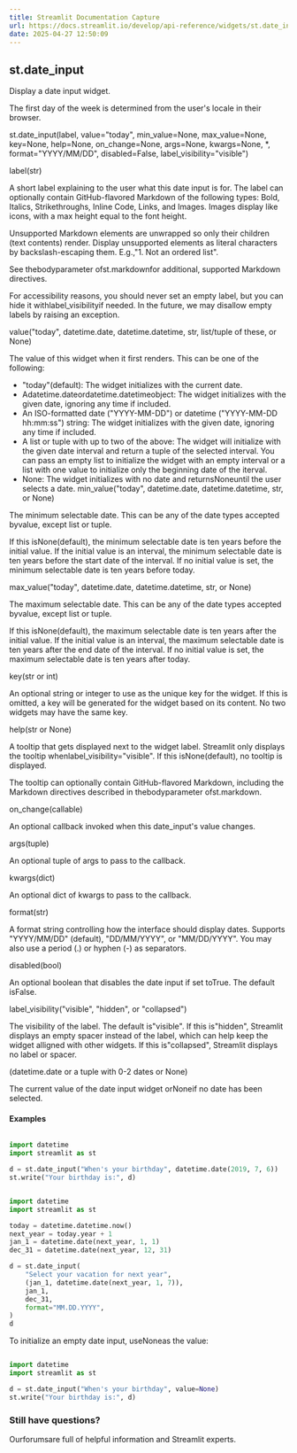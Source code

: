 ```yaml
---
title: Streamlit Documentation Capture
url: https://docs.streamlit.io/develop/api-reference/widgets/st.date_input
date: 2025-04-27 12:50:09
---
```


## st.date_input

Display a date input widget.

The first day of the week is determined from the user's locale in their
browser.

st.date_input(label, value="today", min_value=None, max_value=None, key=None, help=None, on_change=None, args=None, kwargs=None, *, format="YYYY/MM/DD", disabled=False, label_visibility="visible")

label(str)

A short label explaining to the user what this date input is for.
The label can optionally contain GitHub-flavored Markdown of the
following types: Bold, Italics, Strikethroughs, Inline Code, Links,
and Images. Images display like icons, with a max height equal to
the font height.

Unsupported Markdown elements are unwrapped so only their children
(text contents) render. Display unsupported elements as literal
characters by backslash-escaping them. E.g.,"1\. Not an ordered list".

See thebodyparameter ofst.markdownfor additional,
supported Markdown directives.

For accessibility reasons, you should never set an empty label, but
you can hide it withlabel_visibilityif needed. In the future,
we may disallow empty labels by raising an exception.

value("today", datetime.date, datetime.datetime, str, list/tuple of these, or None)

The value of this widget when it first renders. This can be one of
the following:

- "today"(default): The widget initializes with the current date.
- Adatetime.dateordatetime.datetimeobject: The widget
initializes with the given date, ignoring any time if included.
- An ISO-formatted date ("YYYY-MM-DD") or datetime
("YYYY-MM-DD hh:mm:ss") string: The widget initializes with the
given date, ignoring any time if included.
- A list or tuple with up to two of the above: The widget will
initialize with the given date interval and return a tuple of the
selected interval. You can pass an empty list to initialize the
widget with an empty interval or a list with one value to
initialize only the beginning date of the iterval.
- None: The widget initializes with no date and returnsNoneuntil the user selects a date.
min_value("today", datetime.date, datetime.datetime, str, or None)

The minimum selectable date. This can be any of the date types
accepted byvalue, except list or tuple.

If this isNone(default), the minimum selectable date is ten
years before the initial value. If the initial value is an
interval, the minimum selectable date is ten years before the start
date of the interval. If no initial value is set, the minimum
selectable date is ten years before today.

max_value("today", datetime.date, datetime.datetime, str, or None)

The maximum selectable date. This can be any of the date types
accepted byvalue, except list or tuple.

If this isNone(default), the maximum selectable date is ten
years after the initial value. If the initial value is an interval,
the maximum selectable date is ten years after the end date of the
interval. If no initial value is set, the maximum selectable date
is ten years after today.

key(str or int)

An optional string or integer to use as the unique key for the widget.
If this is omitted, a key will be generated for the widget
based on its content. No two widgets may have the same key.

help(str or None)

A tooltip that gets displayed next to the widget label. Streamlit
only displays the tooltip whenlabel_visibility="visible". If
this isNone(default), no tooltip is displayed.

The tooltip can optionally contain GitHub-flavored Markdown,
including the Markdown directives described in thebodyparameter ofst.markdown.

on_change(callable)

An optional callback invoked when this date_input's value changes.

args(tuple)

An optional tuple of args to pass to the callback.

kwargs(dict)

An optional dict of kwargs to pass to the callback.

format(str)

A format string controlling how the interface should display dates.
Supports "YYYY/MM/DD" (default), "DD/MM/YYYY", or "MM/DD/YYYY".
You may also use a period (.) or hyphen (-) as separators.

disabled(bool)

An optional boolean that disables the date input if set toTrue. The default isFalse.

label_visibility("visible", "hidden", or "collapsed")

The visibility of the label. The default is"visible". If this
is"hidden", Streamlit displays an empty spacer instead of the
label, which can help keep the widget alligned with other widgets.
If this is"collapsed", Streamlit displays no label or spacer.

(datetime.date or a tuple with 0-2 dates or None)

The current value of the date input widget orNoneif no date has been
selected.

#### Examples

```python

import datetime
import streamlit as st

d = st.date_input("When's your birthday", datetime.date(2019, 7, 6))
st.write("Your birthday is:", d)

```

```python

import datetime
import streamlit as st

today = datetime.datetime.now()
next_year = today.year + 1
jan_1 = datetime.date(next_year, 1, 1)
dec_31 = datetime.date(next_year, 12, 31)

d = st.date_input(
    "Select your vacation for next year",
    (jan_1, datetime.date(next_year, 1, 7)),
    jan_1,
    dec_31,
    format="MM.DD.YYYY",
)
d

```

To initialize an empty date input, useNoneas the value:

```python

import datetime
import streamlit as st

d = st.date_input("When's your birthday", value=None)
st.write("Your birthday is:", d)

```

### Still have questions?

Ourforumsare full of helpful information and Streamlit experts.
